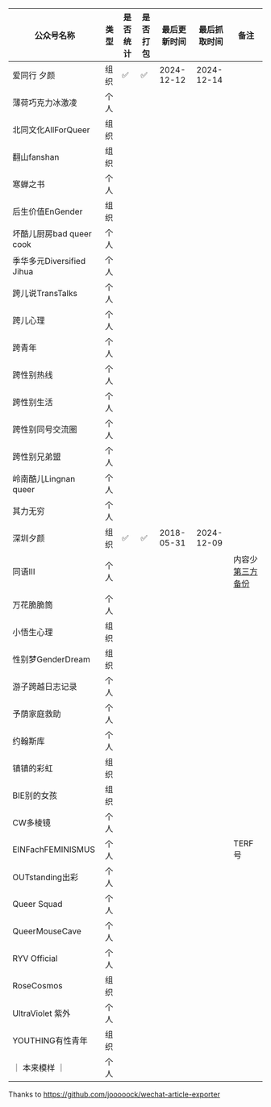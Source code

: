 <!-- |公众号名称|是否统计|是否打包|最后更新时间|最后抓取时间|备注|
|-|-|-|-|-|-|
|薄荷巧克力冰激凌|✅|✅|2024-09-24|2024-11-30||
|北同文化AllForQueer|✅|❌|2023-05-15|2024-11-30|文件太大打包不下来|
|翻山fanshan|✅|✅|2024-11-19|2024-11-30||
|寒蝉之书|✅|✅|2024-11-29|2024-11-30||
|后生价值EnGender|✅|❌|2024-03-28|2024-11-30|文件太大打包不下来|
|坏酷儿厨房bad queer cook|✅|✅|2024-11-20|2024-11-30||
|季华多元Diversified Jihua|✅|✅|2023-03-10|2024-11-30||
|跨儿说TransTalks|✅|❌|2024-11-13|2024-11-30|文件太大打包不下来|
|跨儿心理|✅|❌|2024-11-28|2024-11-30|文件太大打包不下来|
|跨青年|✅|❌|2024-08-25|2024-11-30|文件太大打包不下来|
|跨性别热线|✅|✅|2024-08-25|2024-11-30||
|跨性别生活|✅|❌|2021-09-17|2024-11-30|文件太大打包不下来|
|跨性别同号交流圈|✅|✅|2024-11-29|2024-11-30||
|跨性别兄弟盟|✅|❌|2024-11-28|2024-11-30|文件太大打包不下来|
|岭南酷儿Lingnan queer|✅|✅|2024-11-30|2024-11-30||
|其力无穷|✅|✅|2024-11-05|2024-11-30||
|同语III|✅|✅|2023-04-13|2024-11-30|内容少 [第三方备份](https://github.com/Commonlanguage/Commonlanguage.github.io)|
|万花脆脆筒||||||
|小悟生心理||||||
|性别梦GenderDream|✅|❌|2024-11-29|2024-11-30|文件太大打包不下来|
|游子跨越日志记录|✅|✅|2024-11-19|2024-11-30||
|予荫家庭救助|✅|✅|2024-05-22|2024-11-30||
|约翰斯库|✅|✅|2024-11-07|2024-11-30||
|BIE别的女孩|✅|❌|2024-11-13|2024-11-30|文件太大传不上去|
|CW多棱镜|✅|✅|2024-11-22|2024-11-30||
|EINFachFEMINISMUS|✅|✅|2024-08-05|2024-11-30|TERF号|
|Queer Squad|✅|❌|2024-03-31|2024-11-30|文件太大打包不下来|
|QueerMouseCave|✅|✅|2024-05-10|2024-11-30||
|RYV Official|✅|✅|2022-11-13|2024-11-30||
|RoseCosmos|✅|✅|2023-11-23|2024-11-30||
|UltraViolet 紫外|✅|✅|2024-11-25|2024-11-30||
|YOUTHING有性青年|✅|✅|2024-08-29|2024-11-30||
|｜ 本来模样 ｜|✅|✅|2024-11-23|2024-11-30|| -->

|公众号名称|类型|是否统计|是否打包|最后更新时间|最后抓取时间|备注|
|-|-|-|-|-|-|-|
|爱同行 夕颜|组织|✅|✅|2024-12-12|2024-12-14||
|薄荷巧克力冰激凌|个人||||||
|北同文化AllForQueer|组织||||||
|翻山fanshan|组织||||||
|寒蝉之书|个人||||||
|后生价值EnGender|组织||||||
|坏酷儿厨房bad queer cook|个人||||||
|季华多元Diversified Jihua|个人||||||
|跨儿说TransTalks|个人||||||
|跨儿心理|个人||||||
|跨青年|个人||||||
|跨性别热线|个人||||||
|跨性别生活|个人||||||
|跨性别同号交流圈|个人||||||
|跨性别兄弟盟|个人||||||
|岭南酷儿Lingnan queer|个人||||||
|其力无穷|个人||||||
|深圳夕颜|组织|✅|✅|2018-05-31|2024-12-09||
|同语III|个人|||||内容少 [第三方备份](https://github.com/Commonlanguage/Commonlanguage.github.io)|
|万花脆脆筒|个人||||||
|小悟生心理|组织||||||
|性别梦GenderDream|组织||||||
|游子跨越日志记录|个人||||||
|予荫家庭救助|个人||||||
|约翰斯库|个人||||||
|镇镇的彩虹|组织||||||
|BIE别的女孩|组织||||||
|CW多棱镜|个人||||||
|EINFachFEMINISMUS|个人|||||TERF号|
|OUTstanding出彩|个人||||||
|Queer Squad|个人||||||
|QueerMouseCave|个人||||||
|RYV Official|个人||||||
|RoseCosmos|组织||||||
|UltraViolet 紫外|个人||||||
|YOUTHING有性青年|组织||||||
|｜ 本来模样 ｜|个人||||||

Thanks to https://github.com/jooooock/wechat-article-exporter